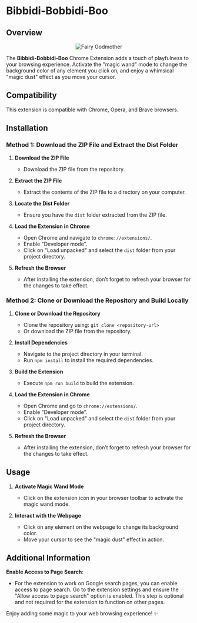 # Bibbidi-Bobbidi-Boo

## Overview

<div style="text-align: center;">
    <img src="https://tenor.com/view/cinderella-fairy-godmother-magic-bippity-boppity-boo-gif-6199236.gif" alt="Fairy Godmother">
</div>

The **Bibbidi-Bobbidi-Boo** Chrome Extension adds a touch of playfulness to your browsing experience. Activate the "magic wand" mode to change the background color of any element you click on, and enjoy a whimsical "magic dust" effect as you move your cursor.

## Compatibility

This extension is compatible with Chrome, Opera, and Brave browsers.

## Installation

### Method 1: Download the ZIP File and Extract the Dist Folder

1. **Download the ZIP File**

   - Download the ZIP file from the repository.

2. **Extract the ZIP File**

   - Extract the contents of the ZIP file to a directory on your computer.

3. **Locate the Dist Folder**

   - Ensure you have the `dist` folder extracted from the ZIP file.

4. **Load the Extension in Chrome**

   - Open Chrome and navigate to `chrome://extensions/`.
   - Enable "Developer mode".
   - Click on "Load unpacked" and select the `dist` folder from your project directory.

5. **Refresh the Browser**

   - After installing the extension, don’t forget to refresh your browser for the changes to take effect.

### Method 2: Clone or Download the Repository and Build Locally

1. **Clone or Download the Repository**

   - Clone the repository using: `git clone <repository-url>`
   - Or download the ZIP file from the repository.

2. **Install Dependencies**

   - Navigate to the project directory in your terminal.
   - Run `npm install` to install the required dependencies.

3. **Build the Extension**

   - Execute `npm run build` to build the extension.

4. **Load the Extension in Chrome**

   - Open Chrome and go to `chrome://extensions/`.
   - Enable "Developer mode".
   - Click on "Load unpacked" and select the `dist` folder from your project directory.

5. **Refresh the Browser**

   - After installing the extension, don’t forget to refresh your browser for the changes to take effect.

## Usage

1. **Activate Magic Wand Mode**

   - Click on the extension icon in your browser toolbar to activate the magic wand mode.

2. **Interact with the Webpage**
   - Click on any element on the webpage to change its background color.
   - Move your cursor to see the "magic dust" effect in action.

## Additional Information

**Enable Access to Page Search**:

- For the extension to work on Google search pages, you can enable access to page search. Go to the extension settings and ensure the "Allow access to page search" option is enabled. This step is optional and not required for the extension to function on other pages.

Enjoy adding some magic to your web browsing experience! ✨
